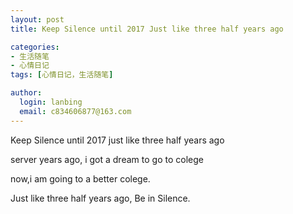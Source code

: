 ```yaml
---
layout: post
title: Keep Silence until 2017 Just like three half years ago

categories:
- 生活随笔
- 心情日记
tags: [心情日记，生活随笔]

author:
  login: lanbing
  email: c834606877@163.com
---
```


Keep Silence until 2017 just like three half years ago

server years ago, i got a dream to go to colege 

now,i am going to a better colege.

Just like three half years ago, Be in Silence.
